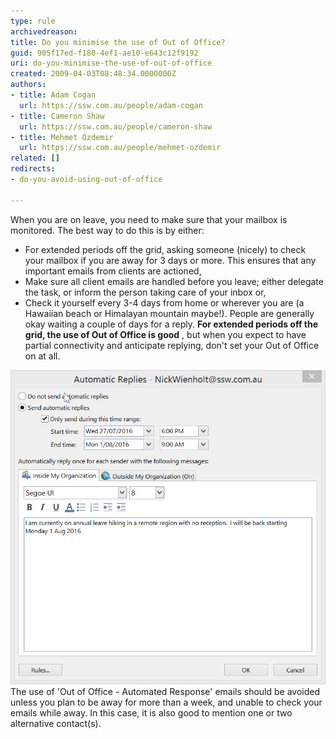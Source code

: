 ```yaml
---
type: rule
archivedreason: 
title: Do you minimise the use of Out of Office?
guid: 905f17ed-f180-4ef1-ae10-e643c12f9192
uri: do-you-minimise-the-use-of-out-of-office
created: 2009-04-03T08:48:34.0000000Z
authors:
- title: Adam Cogan
  url: https://ssw.com.au/people/adam-cogan
- title: Cameron Shaw
  url: https://ssw.com.au/people/cameron-shaw
- title: Mehmet Ozdemir
  url: https://ssw.com.au/people/mehmet-ozdemir
related: []
redirects:
- do-you-avoid-using-out-of-office

---
```


When you are on leave, you need to make sure that your mailbox is monitored. The best way to do this is by either:  

<!--endintro-->

* For extended periods off the grid, asking someone (nicely) to check your mailbox if you are away for 3 days or more. This ensures that any important emails from clients are actioned,
* Make sure all client emails are handled before you leave; either delegate the task, or inform the person taking care of your inbox or,
* Check it yourself every 3-4 days from home or wherever you are (a Hawaiian beach or Himalayan mountain maybe!).  People are generally okay waiting a couple of days for a reply.  **For extended periods off the grid, the use of Out of Office is good** , but when you expect to have partial connectivity and anticipate replying, don't set your Out of Office on at all.



![Avoid using the Outlook Out of Office Assistant - This can fill up your clients' mailboxes with annoying auto-replies.](2016-07-27_15-42-13-OOO.png)
The use of 'Out of Office - Automated Response' emails should be avoided unless you plan to be away for more than a week, and unable to check your emails while away. In this case, it is also good to mention one or two alternative contact(s).
